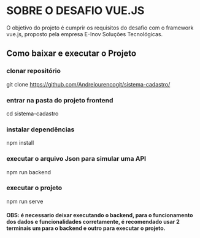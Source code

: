 # SOBRE O DESAFIO VUE.JS #

 O objetivo do projeto é cumprir os requisitos do desafio com o framework vue.js, proposto pela empresa E-Inov Soluções Tecnológicas.


## Como baixar e executar o Projeto

### clonar repositório
git clone https://github.com/Andrelourencogit/sistema-cadastro/

### entrar na pasta do projeto frontend
cd sistema-cadastro

### instalar dependências
npm install

### executar o arquivo Json para simular uma API
npm run backend

### executar o projeto
npm run serve

#### OBS: é necessario deixar executando o backend, para o funcionamento dos dados e funcionalidades corretamente, é recomendado usar 2 terminais um para o backend e outro para executar o projeto.
